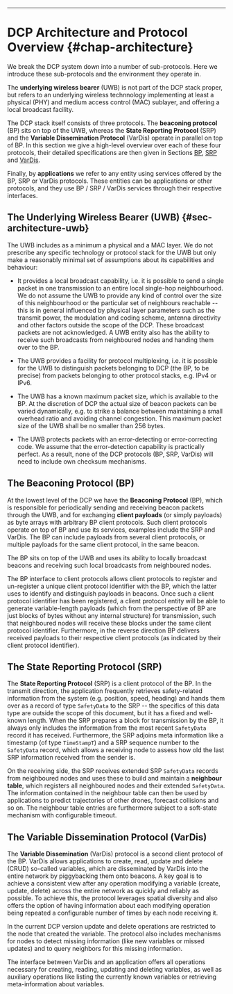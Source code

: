 ---

# DCP Architecture and Protocol Overview {#chap-architecture}

We break the DCP system down into a number of sub-protocols. Here we
introduce these sub-protocols and the environment they operate in.

The **underlying wireless bearer** (UWB) is not part of the DCP stack
proper, but refers to an underlying wireless technnology implementing
at least a physical (PHY) and medium access control (MAC) sublayer,
and offering a local broadcast facility. 

The DCP stack itself consists of three protocols. The **beaconing
protocol** (BP) sits on top of the UWB, whereas the **State Reporting
Protocol** (SRP) and the **Variable Dissemination Protocol** (VarDis)
operate in parallel on top of BP. In this section we give a high-level
overview over each of these four protocols, their detailed
specifications are then given in Sections
[BP](#chap-beaconing-protocol), [SRP](#chap-state-reporting-protocol)
and [VarDis](#chap-vardis).


Finally, by **applications** we refer to any entity using services
offered by the BP, SRP or VarDis protocols. These entities can be
applications or other protocols, and they use BP / SRP / VarDis
services through their respective interfaces.


## The Underlying Wireless Bearer (UWB) {#sec-architecture-uwb}

The UWB includes as a minimum a physical and a MAC layer. We do not
prescribe any specific technology or protocol stack for the UWB but
only make a reasonably minimal set of assumptions about its
capabilities and behaviour:

- It provides a local broadcast capability, i.e. it is possible to
  send a single packet in one transmission to an entire local
  single-hop neighbourhood. We do not assume the UWB to provide any
  kind of control over the size of this neighbourhood or the
  particular set of neighbours reachable -- this is in general
  influenced by physical layer parameters such as the transmit power,
  the modulation and coding scheme, antenna directivity and other
  factors outside the scope of the DCP. These broadcast packets are
  not acknowledged. A UWB entity also has the ability to receive such
  broadcasts from neighboured nodes and handing them over to the BP.

- The UWB provides a facility for protocol multiplexing, i.e. it is
  possible for the UWB to distinguish packets belonging to DCP (the
  BP, to be precise) from packets belonging to other protocol stacks,
  e.g. IPv4 or IPv6.

- The UWB has a known maximum packet size, which is available to the
  BP. At the discretion of DCP the actual size of beacon packets can
  be varied dynamically, e.g. to strike a balance between maintaining
  a small overhead ratio and avoiding channel congestion. This maximum
  packet size of the UWB shall be no smaller than 256 bytes.

- The UWB protects packets with an error-detecting or error-correcting
  code. We assume that the error-detection capability is practically
  perfect. As a result, none of the DCP protocols (BP, SRP, VarDis)
  will need to include own checksum mechanisms. 



## The Beaconing Protocol (BP)

At the lowest level of the DCP we have the **Beaconing Protocol**
(BP), which is responsible for periodically sending and receiving
beacon packets through the UWB, and for exchanging **client payloads**
(or simply payloads) as byte arrays with arbitrary BP client
protocols. Such client protocols operate on top of BP and use its
services, examples include the SRP and VarDis. The BP can include
payloads from several client protocols, or multiple payloads for the
same client protocol, in the same beacon.

The BP sits on top of the UWB and uses its ability to locally
broadcast beacons and receiving such local broadcasts from neighboured
nodes.

The BP interface to client protocols allows client protocols to
register and un-register a unique client protocol identifier with the
BP, which the latter uses to identify and distinguish payloads in
beacons. Once such a client protocol identifier has been registered, a
client protocol entity will be able to generate variable-length
payloads (which from the perspective of BP are just blocks of bytes
without any internal structure) for transmission, such that
neighboured nodes will receive these blocks under the same client
protocol identifier. Furthermore, in the reverse direction BP delivers
received payloads to their respective client protocols (as indicated
by their client protocol identifier).



## The State Reporting Protocol (SRP)


The **State Reporting Protocol** (SRP) is a client protocol of the
BP. In the transmit direction, the application frequently retrieves
safety-related information from the system (e.g. position, speed,
heading) and hands them over as a record of type `SafetyData` to the
SRP -- the specifics of this data type are outside the scope of this
document, but it has a fixed and well-known length. When the SRP
prepares a block for transmission by the BP, it always only includes
the information from the most recent `SafetyData` record it has
received. Furthermore, the SRP adjoins meta information like a
timestamp (of type `TimeStampT`) and a SRP sequence number to the
`SafetyData` record, which allows a receiving node to assess how old
the last SRP information received from the sender is.

On the receiving side, the SRP receives extended SRP `SafetyData`
records from neighboured nodes and uses these to build and maintain a
**neighbour table**, which registers all neighboured nodes and their
extended `SafetyData`. The information contained in the neighbour table
can then be used by applications to predict trajectories of other
drones, forecast collisions and so on. The neighbour table entries are
furthermore subject to a soft-state mechanism with configurable
timeout.

  
## The Variable Dissemination Protocol (VarDis)  

  
The **Variable Dissemination** (VarDis) protocol is a second client
protocol of the BP. VarDis allows applications to create, read, update
and delete (CRUD) so-called variables, which are disseminated by
VarDis into the entire network by piggybacking them onto beacons. A
key goal is to achieve a consistent view after any operation modifying
a variable (create, update, delete) across the entire network as
quickly and reliably as possible. To achieve this, the protocol
leverages spatial diversity and also offers the option of having
information about each modifying operation being repeated a
configurable number of times by each node receiving it. 

In the current DCP version update and delete operations are restricted
to the node that created the variable. The protocol also includes
mechanisms for nodes to detect missing information (like new variables
or missed updates) and to query neighbors for this missing
information.

The interface between VarDis and an application offers all operations
necessary for creating, reading, updating and deleting variables, as
well as auxiliary operations like listing the currently known
variables or retrieving meta-information about variables.

